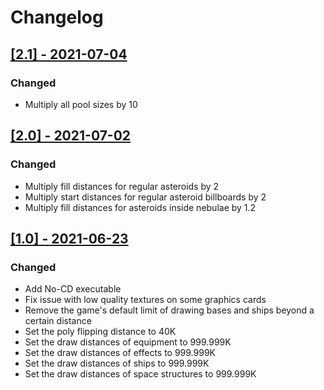 # Changelog

## [[2.1] - 2021-07-04](https://github.com/BC46/freelancer-maximized-draw-distances/releases/tag/2.1)

### Changed
* Multiply all pool sizes by 10


## [[2.0] - 2021-07-02](https://github.com/BC46/freelancer-maximized-draw-distances/releases/tag/2.0)
 
### Changed
* Multiply fill distances for regular asteroids by 2
* Multiply start distances for regular asteroid billboards by 2
* Multiply fill distances for asteroids inside nebulae by 1.2


## [[1.0] - 2021-06-23](https://github.com/BC46/freelancer-maximized-draw-distances/releases/tag/1.0)

### Changed
* Add No-CD executable
* Fix issue with low quality textures on some graphics cards
* Remove the game's default limit of drawing bases and ships beyond a certain distance 
* Set the poly flipping distance to 40K
* Set the draw distances of equipment to 999.999K
* Set the draw distances of effects to 999.999K
* Set the draw distances of ships to 999.999K
* Set the draw distances of space structures to 999.999K